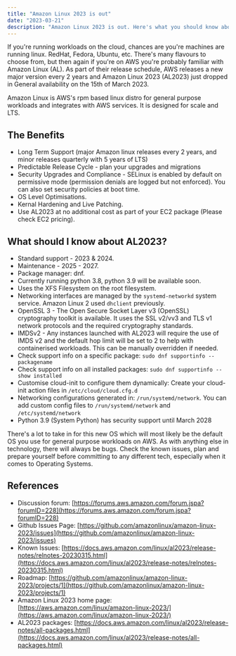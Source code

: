 ```yaml
---
title: "Amazon Linux 2023 is out"
date: "2023-03-21"
description: "Amazon Linux 2023 is out. Here's what you should know about it"
---
```


If you're running workloads on the cloud, chances are you're machines are running linux. RedHat, Fedora, Ubuntu, etc. There's many flavours to choose from, but then again if you're on AWS you're probably familiar with Amazon Linux (AL). As part of their release schedule, AWS releases a new major version every 2 years and Amazon Linux 2023 (AL2023) just dropped in General availability on the 15th of March 2023.

Amazon Linux is AWS's rpm based linux distro for general purpose workloads and integrates with AWS services. It is designed for scale and LTS.

## The Benefits

* Long Term Support (major Amazon linux releases every 2 years, and minor releases quarterly with 5 years of LTS)
* Predictable Release Cycle - plan your upgrades and migrations
* Security Upgrades and Compliance - SELinux is enabled by default on permissive mode (permission denials are logged but not enforced). You can also set security policies at boot time.
* OS Level Optimisations.
* Kernal Hardening and Live Patching.
* Use AL2023 at no additional cost as part of your EC2 package (Please check EC2 pricing).

## What should I know about AL2023?

* Standard support - 2023 & 2024.
* Maintenance - 2025 - 2027.
* Package manager: dnf.
* Currently running python 3.8, python 3.9 will be available soon.
* Uses the XFS Filesystem on the root filesystem.
* Networking interfaces are managed by the `systemd-networkd` system service. Amazon Linux 2 used `dhclient` previously.
* OpenSSL 3 - The Open Secure Socket Layer v3 (OpenSSL) cryptography toolkit is available. It uses the SSL v2/vv3 and TLS v1 network protocols and the required cryptography standards.
* IMDSv2 - Any instances launched with AL2023 will require the use of IMDS v2 and the default hop limit will be set to 2 to help with containerised workloads. This can be manually overridden if needed.
* Check support info on a specific package: `sudo dnf supportinfo --packagename`
* Check support info on all installed packages: `sudo dnf supportinfo --show installed`
* Customise cloud-init to configure them dynamically: Create your cloud-init action files in `/etc/cloud/cloud.cfg.d`
* Networking configurations generated in: `/run/systemd/network`. You can add custom config files to `/run/systemd/network` and `/etc/systemd/network`
* Python 3.9 (System Python) has security support until March 2028

There's a lot to take in for this new OS which will most likely be the default OS you use for general purpose workloads on AWS. As with anything else in technology, there will always be bugs. Check the known issues, plan and prepare yourself before committing to any different tech, especially when it comes to Operating Systems.

## References

* Discussion forum: [https://forums.aws.amazon.com/forum.jspa?forumID=228](https://forums.aws.amazon.com/forum.jspa?forumID=228)
* Github Issues Page: [https://github.com/amazonlinux/amazon-linux-2023/issues](https://github.com/amazonlinux/amazon-linux-2023/issues)
* Known Issues: [https://docs.aws.amazon.com/linux/al2023/release-notes/relnotes-20230315.html](https://docs.aws.amazon.com/linux/al2023/release-notes/relnotes-20230315.html)
* Roadmap: [https://github.com/amazonlinux/amazon-linux-2023/projects/1](https://github.com/amazonlinux/amazon-linux-2023/projects/1)
* Amazon Linux 2023 home page: [https://aws.amazon.com/linux/amazon-linux-2023/](https://aws.amazon.com/linux/amazon-linux-2023/)
* AL2023 packages: [https://docs.aws.amazon.com/linux/al2023/release-notes/all-packages.html](https://docs.aws.amazon.com/linux/al2023/release-notes/all-packages.html)
